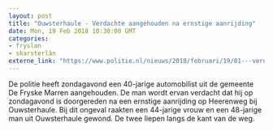 ```yaml
---
layout: post
title: "Ouwsterhaule - Verdachte aangehouden na ernstige aanrijding"
date: Mon, 19 Feb 2018 10:30:00 GMT
categories: 
- fryslan 
- skarsterlân 
externe_link: "https://www.politie.nl/nieuws/2018/februari/19/01---verdachte-aangehouden-na-ernstige-aanrijding.html"
---
```


De politie heeft zondagavond een 40-jarige automobilist uit de gemeente De Fryske Marren  aangehouden. De man wordt ervan verdacht dat hij op zondagavond is doorgereden na een ernstige aanrijding op Heerenweg bij Ouwsterhaule.  Bij dit ongeval raakten een 44-jarige vrouw en een 48-jarige man uit Ouwsterhaule gewond. De twee liepen langs de kant van de weg.
